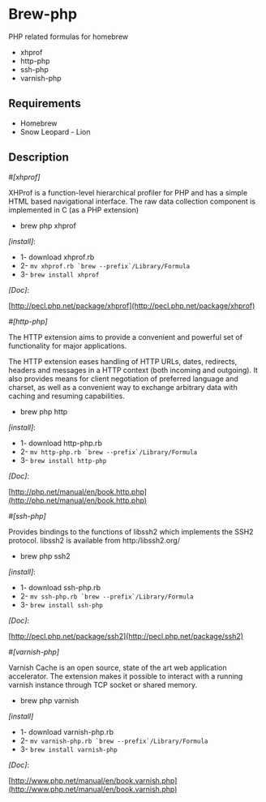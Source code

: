 # Brew-php
PHP related formulas for homebrew

* xhprof
* http-php
* ssh-php
* varnish-php

## Requirements

* Homebrew
* Snow Leopard - Lion

## Description

#_[xhprof]_

XHProf is a function-level hierarchical profiler for PHP and has a simple HTML based navigational interface. The raw data collection component is implemented in C (as a PHP extension)

* brew php xhprof

_[install]_:

* 1- download xhprof.rb
* 2- ``mv xhprof.rb `brew --prefix`/Library/Formula``
* 3- `brew install xhprof`

_[Doc]_:

[http://pecl.php.net/package/xhprof](http://pecl.php.net/package/xhprof)



#_[http-php]_

The HTTP extension aims to provide a convenient and powerful set of functionality for major applications.

The HTTP extension eases handling of HTTP URLs, dates, redirects, headers and messages in a HTTP context (both incoming and outgoing). It also provides means for client negotiation of preferred language and charset, as well as a convenient way to exchange arbitrary data with caching and resuming capabilities.

* brew php http


_[install]_:

* 1- download http-php.rb
* 2- ``mv http-php.rb `brew --prefix`/Library/Formula``
* 3- `brew install http-php`

_[Doc]_:

[http://php.net/manual/en/book.http.php](http://php.net/manual/en/book.http.php)



#_[ssh-php]_

Provides bindings to the functions of libssh2 which implements the SSH2 protocol.
libssh2 is available from http:/libssh2.org/

* brew php ssh2

_[install]_:

* 1- download ssh-php.rb
* 2- ``mv ssh-php.rb `brew --prefix`/Library/Formula``
* 3- `brew install ssh-php`

_[Doc]_:

[http://pecl.php.net/package/ssh2](http://pecl.php.net/package/ssh2)



#_[varnish-php]_

Varnish Cache is an open source, state of the art web application accelerator. The extension makes it possible to interact with a running varnish instance through TCP socket or shared memory.

* brew php varnish

_[install]_

* 1- download varnish-php.rb
* 2- ``mv varnish-php.rb `brew --prefix`/Library/Formula``
* 3- `brew install varnish-php`

_[Doc]_:

[http://www.php.net/manual/en/book.varnish.php](http://www.php.net/manual/en/book.varnish.php)
